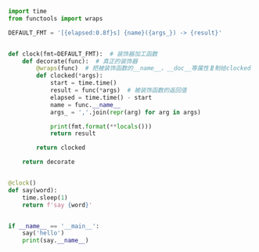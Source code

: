 
<BlogInfo id="808" title="9.参数化clock装饰器" author="白日梦想猿" pv=0 read_times=0 pre_cost_time="0分36秒" category="函数装饰器和闭包" tag_list="['函数装饰器和闭包']" create_time="2022.03.22 15:59:37" update_time="2022.03.22 16:17:51" />

```python
import time
from functools import wraps

DEFAULT_FMT = '[{elapsed:0.8f}s] {name}({args_}) -> {result}'


def clock(fmt=DEFAULT_FMT):  # 装饰器加工函数
    def decorate(func):  # 真正的装饰器
        @wraps(func)  # 把被装饰函数的__name__，__doc__等属性复制给clocked
        def clocked(*args):
            start = time.time()
            result = func(*args)  # 被装饰函数的返回值
            elapsed = time.time() - start
            name = func.__name__
            args_ = ','.join(repr(arg) for arg in args)

            print(fmt.format(**locals()))
            return result

        return clocked

    return decorate


@clock()
def say(word):
    time.sleep(1)
    return f'say {word}'


if __name__ == '__main__':
    say('hello')
    print(say.__name__)

```
